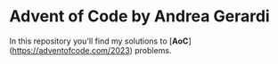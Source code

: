 # Advent of Code by Andrea Gerardi
In this repository you'll find my solutions to [**AoC**] (https://adventofcode.com/2023) problems.
